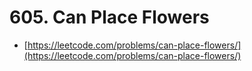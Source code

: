 # 605. Can Place Flowers

- [https://leetcode.com/problems/can-place-flowers/](https://leetcode.com/problems/can-place-flowers/)
